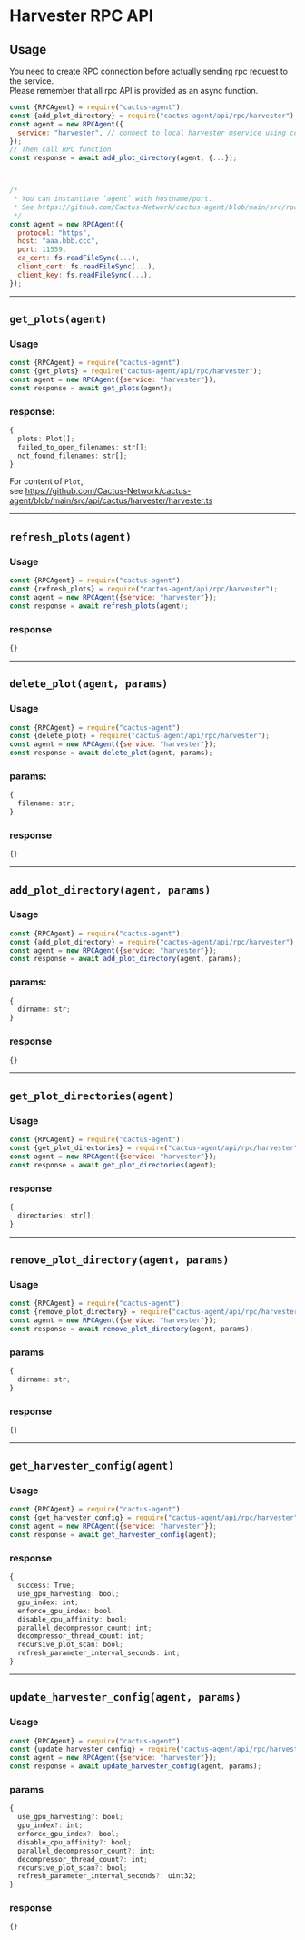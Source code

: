 # Harvester RPC API

## Usage
You need to create RPC connection before actually sending rpc request to the service.  
Please remember that all rpc API is provided as an async function.
```js
const {RPCAgent} = require("cactus-agent");
const {add_plot_directory} = require("cactus-agent/api/rpc/harvester");
const agent = new RPCAgent({
  service: "harvester", // connect to local harvester mservice using config file.
});
// Then call RPC function
const response = await add_plot_directory(agent, {...});



/*
 * You can instantiate `agent` with hostname/port.
 * See https://github.com/Cactus-Network/cactus-agent/blob/main/src/rpc/index.ts
 */
const agent = new RPCAgent({
  protocol: "https",
  host: "aaa.bbb.ccc",
  port: 11559,
  ca_cert: fs.readFileSync(...),
  client_cert: fs.readFileSync(...),
  client_key: fs.readFileSync(...),
});
```

---

## `get_plots(agent)`
### Usage
```js
const {RPCAgent} = require("cactus-agent");
const {get_plots} = require("cactus-agent/api/rpc/harvester");
const agent = new RPCAgent({service: "harvester"});
const response = await get_plots(agent);
```
### response:
```typescript
{
  plots: Plot[];
  failed_to_open_filenames: str[];
  not_found_filenames: str[];
}
```
For content of `Plot`,  
see https://github.com/Cactus-Network/cactus-agent/blob/main/src/api/cactus/harvester/harvester.ts

---

## `refresh_plots(agent)`
### Usage
```js
const {RPCAgent} = require("cactus-agent");
const {refresh_plots} = require("cactus-agent/api/rpc/harvester");
const agent = new RPCAgent({service: "harvester"});
const response = await refresh_plots(agent);
```
### response
```typescript
{}
```

---

## `delete_plot(agent, params)`
### Usage
```js
const {RPCAgent} = require("cactus-agent");
const {delete_plot} = require("cactus-agent/api/rpc/harvester");
const agent = new RPCAgent({service: "harvester"});
const response = await delete_plot(agent, params);
```
### params:
```typescript
{
  filename: str;
}
```
### response
```typescript
{}
```

---

## `add_plot_directory(agent, params)`
### Usage
```js
const {RPCAgent} = require("cactus-agent");
const {add_plot_directory} = require("cactus-agent/api/rpc/harvester");
const agent = new RPCAgent({service: "harvester"});
const response = await add_plot_directory(agent, params);
```
### params:
```typescript
{
  dirname: str;
}
```
### response
```typescript
{}
```

---

## `get_plot_directories(agent)`
### Usage
```js
const {RPCAgent} = require("cactus-agent");
const {get_plot_directories} = require("cactus-agent/api/rpc/harvester");
const agent = new RPCAgent({service: "harvester"});
const response = await get_plot_directories(agent);
```
### response
```typescript
{
  directories: str[];
}
```

---

## `remove_plot_directory(agent, params)`
### Usage
```js
const {RPCAgent} = require("cactus-agent");
const {remove_plot_directory} = require("cactus-agent/api/rpc/harvester");
const agent = new RPCAgent({service: "harvester"});
const response = await remove_plot_directory(agent, params);
```
### params
```typescript
{
  dirname: str;
}
```
### response
```typescript
{}
```

---
## `get_harvester_config(agent)`
### Usage
```js
const {RPCAgent} = require("cactus-agent");
const {get_harvester_config} = require("cactus-agent/api/rpc/harvester");
const agent = new RPCAgent({service: "harvester"});
const response = await get_harvester_config(agent);
```
### response
```typescript
{
  success: True;
  use_gpu_harvesting: bool;
  gpu_index: int;
  enforce_gpu_index: bool;
  disable_cpu_affinity: bool;
  parallel_decompressor_count: int;
  decompressor_thread_count: int;
  recursive_plot_scan: bool;
  refresh_parameter_interval_seconds: int;
}
```

---

## `update_harvester_config(agent, params)`
### Usage
```js
const {RPCAgent} = require("cactus-agent");
const {update_harvester_config} = require("cactus-agent/api/rpc/harvester");
const agent = new RPCAgent({service: "harvester"});
const response = await update_harvester_config(agent, params);
```
### params
```typescript
{
  use_gpu_harvesting?: bool;
  gpu_index?: int;
  enforce_gpu_index?: bool;
  disable_cpu_affinity?: bool;
  parallel_decompressor_count?: int;
  decompressor_thread_count?: int;
  recursive_plot_scan?: bool;
  refresh_parameter_interval_seconds?: uint32;
}
```
### response
```typescript
{}
```
